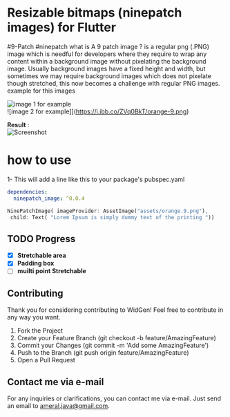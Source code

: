
# Resizable bitmaps (ninepatch images) for Flutter
#9-Patch #ninepatch
what is A 9 patch image ?   is a regular png (.PNG) image which is needful for developers where they require to wrap any content within a background image without pixelating the background image. Usually background images have a fixed height and width, but sometimes we may require background images which does not pixelate though stretched, this now becomes a challenge with regular PNG images.  
example for this images

![image 1 for example](https://i.ibb.co/yX4LWVx/bubble-blue-9.png)  
![image 2 for example]](https://i.ibb.co/ZVq0BkT/orange-9.png)

**Result** :   
![Screenshot](https://i.ibb.co/wWdJtbF/Screenshot-20221012-092152.png)
# how to use

1- This will add a line like this to your package's pubspec.yaml
```yaml
dependencies:
  ninepatch_image: ^0.0.4
```
```dart
NinePatchImage( imageProvider: AssetImage("assets/orange.9.png"),
 child: Text( "Lorem Ipsum is simply dummy text of the printing "))
```


## TODO Progress

- [x] **Stretchable area**
- [x] **Padding box**
- [ ]  **muilti point Stretchable**

## Contributing
Thank you for considering contributing to WidGen! Feel free to contribute in any way you want.
1. Fork the Project
2. Create your Feature Branch (git checkout -b feature/AmazingFeature)
3. Commit your Changes (git commit -m 'Add some AmazingFeature')
4. Push to the Branch (git push origin feature/AmazingFeature)
5. Open a Pull Request


## Contact me via e-mail

For any inquiries or clarifications, you can contact me via e-mail. Just send an email to  [ameral.java@gmail.com](mailto:ameral.java@gmail.com "ameral.java@gmail.com").